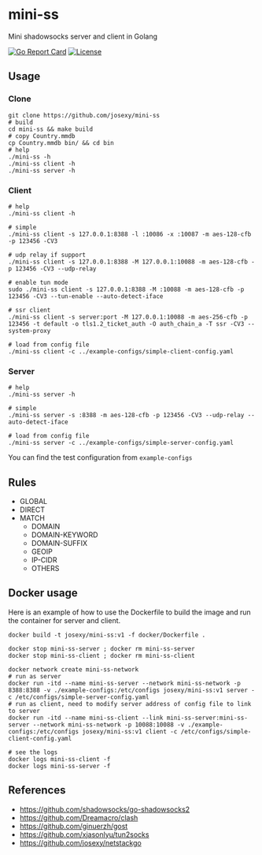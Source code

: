 
# mini-ss

Mini shadowsocks server and client in Golang

[![Go Report Card](https://goreportcard.com/badge/github.com/josexy/mini-ss)](https://goreportcard.com/report/github.com/josexy/mini-ss)
[![License](https://img.shields.io/github/license/josexy/mini-ss)](https://github.com/josexy/mini-ss/blob/main/LICENSE)

## Usage

### Clone

```shell
git clone https://github.com/josexy/mini-ss
# build
cd mini-ss && make build
# copy Country.mmdb
cp Country.mmdb bin/ && cd bin
# help
./mini-ss -h
./mini-ss client -h
./mini-ss server -h
```

### Client

```shell
# help
./mini-ss client -h

# simple
./mini-ss client -s 127.0.0.1:8388 -l :10086 -x :10087 -m aes-128-cfb -p 123456 -CV3

# udp relay if support
./mini-ss client -s 127.0.0.1:8388 -M 127.0.0.1:10088 -m aes-128-cfb -p 123456 -CV3 --udp-relay 

# enable tun mode
sudo ./mini-ss client -s 127.0.0.1:8388 -M :10088 -m aes-128-cfb -p 123456 -CV3 --tun-enable --auto-detect-iface

# ssr client
./mini-ss client -s server:port -M 127.0.0.1:10088 -m aes-256-cfb -p 123456 -t default -o tls1.2_ticket_auth -O auth_chain_a -T ssr -CV3 --system-proxy

# load from config file
./mini-ss client -c ../example-configs/simple-client-config.yaml
```

### Server

```shell
# help
./mini-ss server -h

# simple
./mini-ss server -s :8388 -m aes-128-cfb -p 123456 -CV3 --udp-relay --auto-detect-iface

# load from config file
./mini-ss server -c ../example-configs/simple-server-config.yaml
```

You can find the test configuration from `example-configs`

## Rules

- GLOBAL
- DIRECT
- MATCH
  - DOMAIN
  - DOMAIN-KEYWORD
  - DOMAIN-SUFFIX
  - GEOIP
  - IP-CIDR
  - OTHERS

## Docker usage

Here is an example of how to use the Dockerfile to build the image and run the container for server and client.

```shell
docker build -t josexy/mini-ss:v1 -f docker/Dockerfile .

docker stop mini-ss-server ; docker rm mini-ss-server
docker stop mini-ss-client ; docker rm mini-ss-client

docker network create mini-ss-network
# run as server
docker run -itd --name mini-ss-server --network mini-ss-network -p 8388:8388 -v ./example-configs:/etc/configs josexy/mini-ss:v1 server -c /etc/configs/simple-server-config.yaml
# run as client, need to modify server address of config file to link to server
docker run -itd --name mini-ss-client --link mini-ss-server:mini-ss-server --network mini-ss-network -p 10088:10088 -v ./example-configs:/etc/configs josexy/mini-ss:v1 client -c /etc/configs/simple-client-config.yaml

# see the logs
docker logs mini-ss-client -f
docker logs mini-ss-server -f
```

## References

- https://github.com/shadowsocks/go-shadowsocks2
- https://github.com/Dreamacro/clash
- https://github.com/ginuerzh/gost
- https://github.com/xjasonlyu/tun2socks
- https://github.com/josexy/netstackgo